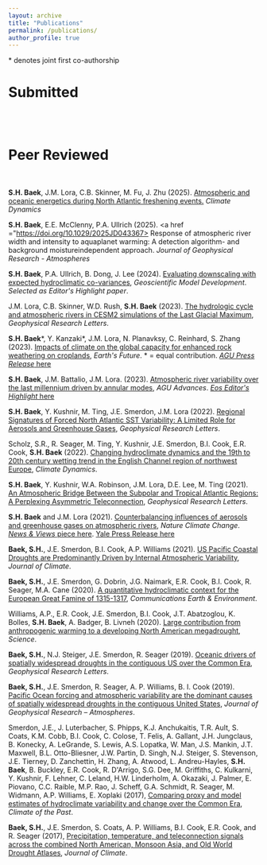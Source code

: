```yaml
---
layout: archive
title: "Publications"
permalink: /publications/
author_profile: true
---
```



\* denotes joint first co-authorship

# Submitted
<br>




<br>

# Peer Reviewed
<br>

**S.H. Baek**, J.M. Lora, C.B. Skinner, M. Fu, J. Zhu (2025). <a href="https://doi.org/10.1007/s00382-025-07761-1"> Atmospheric and oceanic energetics
during North Atlantic freshening events.</a> *Climate Dynamics*

**S.H. Baek**, E.E. McClenny, P.A. Ullrich (2025). <a href ="https://doi.org/10.1029/2025JD043367> Response of atmospheric river width and intensity to aquaplanet warming: A detection algorithm- and background moistureindependent approach.</a> *Journal of Geophysical Research - Atmospheres*

**S.H. Baek**, P.A. Ullrich, B. Dong, J. Lee (2024). <a href="https://doi.org/10.5194/gmd-17-8665-2024"> Evaluating downscaling with expected
hydroclimatic co-variances</a>, *Geoscientific Model Development*. *Selected as Editor's Highlight paper*.

J.M. Lora, C.B. Skinner, W.D. Rush, **S.H. Baek** (2023). <a href="https://doi.org/10.1029/2023GL104805"> The hydrologic cycle and atmospheric rivers in CESM2 simulations of the Last Glacial Maximum</a>, *Geophysical Research Letters*.

**S.H. Baek**\*, Y. Kanzaki\*, J.M. Lora, N. Planavksy, C. Reinhard, S. Zhang (2023). <a href="http://doi.org/10.1029/2023EF003698"> Impacts of climate on the global capacity for enhanced rock weathering on croplands</a>, *Earth's Future*. * = equal contribution. <a href="https://news.agu.org/press-release/planting-rocks-in-farms-along-with-emissions-reductions-could-help-meet-key-ipcc-carbon-removal-goal/"> *AGU Press Release* here</a>

**S.H. Baek**, J.M. Battalio, J.M. Lora. (2023).  <a href="https://doi.org/10.1029/2022AV000834">Atmospheric river variability over the last millennium driven by annular modes</a>, *AGU Advances*. <a href="https://eos.org/editor-highlights/how-do-atmospheric-rivers-respond-to-extratropical-variability"> *Eos Editor's Highlight* here</a>

**S.H. Baek**, Y. Kushnir, M. Ting, J.E. Smerdon, J.M. Lora (2022). <a href="https://doi.org/10.1029/2022GL097794">Regional Signatures of Forced North Atlantic SST Variability: A Limited Role for Aerosols and Greenhouse Gases</a>, *Geophysical Research Letters*.

Scholz, S.R., R. Seager, M. Ting, Y. Kushnir, J.E. Smerdon, B.I. Cook, E.R. Cook, **S.H. Baek** (2022). <a href="https://doi.org/10.1007/s00382-021-05977-5">Changing hydroclimate dynamics and the 19th to 20th century wetting trend in the English Channel region of northwest Europe</a>, *Climate Dynamics*. 

**S.H. Baek**, Y. Kushnir, W.A. Robinson, J.M. Lora, D.E. Lee, M. Ting (2021). <a href="https://doi.org/10.1029/2021GL096602">An Atmospheric Bridge Between the Subpolar and Tropical Atlantic Regions: A Perplexing Asymmetric Teleconnection</a>, *Geophysical Research Letters*.

**S.H. Baek** and J.M. Lora (2021). <a href="https://doi.org/10.1038/s41558-021-01166-8">Counterbalancing influences of aerosols and greenhouse gases on atmospheric rivers</a>, *Nature Climate Change*. <a href="https://www.nature.com/articles/s41558-021-01181-9"> *News & Views* piece here</a>. <a href="https://news.yale.edu/2021/10/04/atmospheric-rivers-are-stable-now-change-way"> Yale Press Release here</a>

**Baek, S.H.**, J.E. Smerdon, B.I. Cook, A.P. Williams (2021). <a href="https://doi.org/10.1175/JCLI-D-20-0365.1">US Pacific Coastal Droughts are Predominantly Driven by Internal Atmospheric Variability</a>, *Journal of Climate*.

**Baek, S.H.**, J.E. Smerdon, G. Dobrin, J.G. Naimark, E.R. Cook, B.I. Cook, R. Seager, M.A. Cane (2020). <a href="https://doi.org/10.1038/s43247-020-00016-3">A quantitative hydroclimatic context for the European Great Famine of 1315-1317</a>, *Communications Earth & Environment*.
  
Williams, A.P., E.R. Cook, J.E. Smerdon, B.I. Cook, J.T. Abatzoglou, K. Bolles, **S.H. Baek**, A. Badger, B. Livneh (2020). <a href="https://doi.org/10.1126/science.aaz9600">Large contribution from anthropogenic warming to a developing North American megadrought</a>, *Science*.

**Baek, S.H.**, N.J. Steiger, J.E. Smerdon, R. Seager (2019). <a href="https://doi.org/10.1029/2019GL082838">Oceanic drivers of spatially widespread droughts in the contiguous US over the Common Era</a>, *Geophysical Research Letters*.

**Baek, S.H.**, J.E. Smerdon, R. Seager, A. P. Williams, B. I. Cook (2019). <a href="https://doi.org/10.1029/2018JD029219">Pacific Ocean forcing and atmospheric variability are the dominant causes of spatially widespread droughts in the contiguous United States</a>, *Journal of Geophysical Research – Atmospheres*.

Smerdon, J.E., J. Luterbacher, S. Phipps, K.J. Anchukaitis, T.R. Ault, S. Coats, K.M. Cobb, B.I. Cook, C. Colose, T. Felis, A. Gallant, J.H. Jungclaus, B. Konecky, A. LeGrande, S. Lewis, A.S. Lopatka, W. Man, J.S. Mankin, J.T. Maxwell, B.L. Otto-Bliesner, J.W. Partin, D. Singh, N.J. Steiger, S. Stevenson, J.E. Tierney, D. Zanchettin, H. Zhang, A. Atwood, L. Andreu-Hayles, **S.H. Baek**, B. Buckley, E.R. Cook, R. D'Arrigo, S.G. Dee, M. Griffiths, C. Kulkarni, Y. Kushnir, F. Lehner, C. Leland, H.W. Linderholm, A. Okazaki, J. Palmer, E. Piovano, C.C. Raible, M.P. Rao, J. Scheff, G.A. Schmidt, R. Seager, M. Widmann, A.P. Williams, E. Xoplaki (2017), <a href="https://doi.org/10.5194/cp-13-1851-2017">Comparing proxy and model estimates of hydroclimate variability and change over the Common Era</a>, *Climate of the Past*.

**Baek, S.H.**, J.E. Smerdon, S. Coats, A. P. Williams, B.I. Cook, E.R. Cook, and R. Seager (2017), <a href="https://doi.org/10.1175/JCLI-D-16-0766.1">Precipitation, temperature, and teleconnection signals across the combined North American, Monsoon Asia, and Old World Drought Atlases</a>, *Journal of Climate*. 

<br><br>

